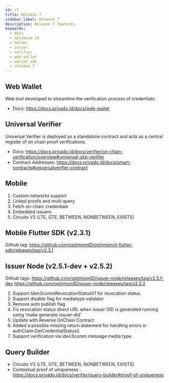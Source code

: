 ```yaml
---
id: r7
title: Release 7
sidebar_label: Release 7
description: Release 7 features.
keywords:
  - docs
  - optimism id
  - holder
  - issuer
  - verifier
  - web wallet
  - wallet sdk
  - release 7
---
```



## Web Wallet
 Web tool developed to streamline the verification process of credentials.
- Docs: https://docs.privado.id/docs/web-wallet

## Universal Verifier
Universal Verifier is deployed as a standalone contract and acts as a central register of on chain proof verifications.
- Docs: https://docs.privado.id/docs/verifier/on-chain-verification/overview#universal-zkp-verifier
- Contract Addresses: https://docs.privado.id/docs/smart-contracts#universalverifier-contract

## Mobile

1. Custom networks support
2. Linked proofs and multi query
3. Fetch on-chain credentials
4. Embedded issuers
5. Circuits V3 (LTE, GTE, BETWEEN, NONBETWEEN, EXISTS)


## Mobile Flutter SDK (v2.3.1)
Github tag: https://github.com/optimismID/optimismid-flutter-sdk/releases/tag/v2.3.1 

## Issuer Node (v2.5.1-dev + v2.5.2) 
Github tags:
https://github.com/optimismID/issuer-node/releases/tag/v2.5.1-dev 
https://github.com/optimismID/issuer-node/releases/tag/v2.5.2 

1. Support Iden3commRevocationStatusV1 for revocation status.
2. Support disable flag for mediatype validator
3. Remove auto publish flag
4. Fix revocation status direct URL when issuer DID is generated running using ‘make generate-issuer-did’
5. Update with Reverse OnChain Contract
6. Added a possible missing return statement for handling errors in authClaim.GetCredentialStatus()
7. Support verification via iden3comm message media type.

## Query Builder
- Circuits V3 (LTE, GTE, BETWEEN, NONBETWEEN, EXISTS)
- Contextual proof of uniqueness : https://docs.privado.id/docs/verifier/query-builder#proof-of-uniqueness




